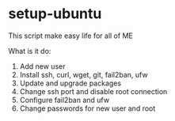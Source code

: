 # setup-ubuntu
This script make easy life for all of ME

What is it do:
1) Add new user
2) Install ssh, curl, wget, git, fail2ban, ufw
3) Update and upgrade packages
4) Change ssh port and disable root connection
5) Configure fail2ban and ufw
6) Change passwords for new user and root
